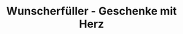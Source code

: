 ---
title: "Wunscherfüller - Geschenke mit Herz"
url: /uetersen/wunscherfueller-geschenke-mit-herz/
shop: Raumausstattung
---